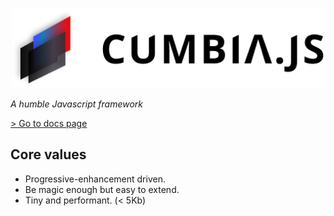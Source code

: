 <p align="center">
  <a href="https://cumbia.vercel.app/">
    <img src="https://github.com/neomaxzero/cumbia/blob/master/assets/cumbia.png?raw=true" height="128" alt="Cumbia.JS">    
  </a>
</p>

_A humble Javascript framework_

[ > Go to docs page](https://cumbia.vercel.app/)
## Core values

- Progressive-enhancement driven.
- Be magic enough but easy to extend.
- Tiny and performant. (< 5Kb)
